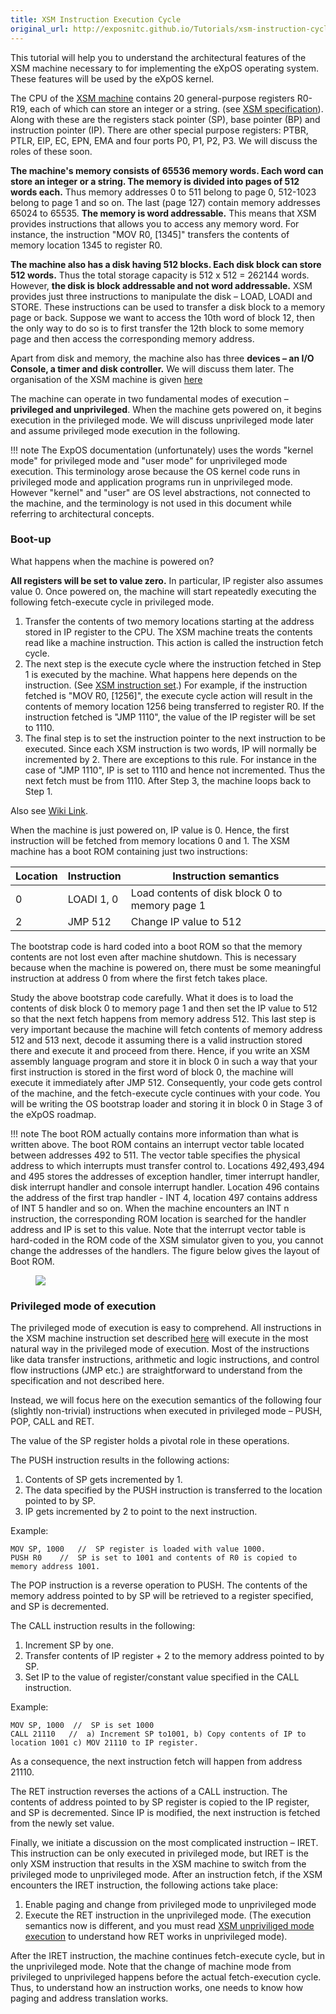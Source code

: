 ```yaml
---
title: XSM Instruction Execution Cycle
original_url: http://exposnitc.github.io/Tutorials/xsm-instruction-cycle.html
---
```


This tutorial will help you to understand the architectural features of the XSM machine
necessary to for implementing the eXpOS operating system. These features will be used by
the eXpOS kernel. 

The CPU of the [XSM machine](../arch_spec-files/machine_organisation.html) contains 20 general-purpose registers R0-R19, each of which can store an integer or a string. (see [XSM specification](../arch_spec.html)). Along with these are the registers stack pointer (SP), base pointer (BP) and instruction pointer (IP). There are other special purpose registers: PTBR, PTLR, EIP, EC, EPN, EMA and four ports P0, P1, P2, P3. We will discuss the roles of these soon.

**The machine's memory consists of 65536 memory words. Each word can store an integer or a string. The memory is divided into pages of 512 words each.** Thus memory addresses 0 to 511 belong to page 0, 512-1023 belong to page 1 and so on. The last (page 127) contain memory addresses 65024 to 65535. **The memory is word addressable.** This means that XSM provides instructions that allows you to access any memory word. For instance, the instruction "MOV R0, \[1345\]" transfers the contents of memory location 1345 to register R0.

**The machine also has a disk having 512 blocks. Each disk block can store 512 words.** Thus the total storage capacity is 512 x 512 = 262144 words. However, **the disk is block addressable and not word addressable.** XSM provides just three instructions to manipulate the disk – LOAD, LOADI and STORE. These instructions can be used to transfer a disk block to a memory page or back. Suppose we want to access the 10th word of block 12, then the only way to do so is to first transfer the 12th block to some memory page and then access the corresponding memory address.

Apart from disk and memory, the machine also has three **devices – an I/O Console, a timer and disk controller.** We will discuss them later. The organisation of the XSM machine is given [here](../arch_spec-files/machine_organisation.html)

The machine can operate in two fundamental modes of execution – **privileged and unprivileged**. When the machine gets powered on, it begins execution in the privileged mode. We will discuss unprivileged mode later and assume privileged mode execution in the following.

!!! note
    The ExpOS documentation (unfortunately) uses the words "kernel mode" for
    privileged mode and "user mode" for unprivileged mode execution.  This terminology arose
    because the OS kernel code runs in privileged mode and application programs run in unprivileged
    mode.  However "kernel" and "user" are OS level abstractions, not connected to the machine,
    and the terminology is not used in this document while referring to architectural concepts.   

### Boot-up

What happens when the machine is powered on?

**All registers will be set to value zero.** In particular, IP register also assumes value 0.
Once powered on, the machine will start repeatedly executing the following fetch-execute cycle
in privileged mode.

1. Transfer the contents of two memory locations starting at the address stored in IP register
to the CPU.  The XSM machine treats the contents read like a machine instruction.  This action
is called the instruction fetch cycle.
2. The next step is the execute cycle where the instruction fetched in Step 1 is executed by the machine. What happens here depends on the instruction. (See [XSM instruction set](../arch_spec-files/instruction_set.html).) For example, if the instruction fetched is "MOV R0, \[1256\]", the execute cycle action will result in the contents of memory location 1256 being transferred to register R0. If the instruction fetched is "JMP 1110", the value of the IP register will be set to 1110.
3. The final step is to set the instruction pointer to the next instruction to be executed.
Since each XSM instruction is two words, IP will normally be incremented by 2.   There are
exceptions to this rule.  For instance in the case of "JMP 1110", IP is set to 1110 and hence
not incremented.  Thus the next fetch must be from 1110.    After Step 3, the machine loops
back to Step 1.

Also see [Wiki Link](https://en.wikipedia.org/wiki/Instruction_cycle).

When the machine is just powered on, IP value is 0.  Hence, the first instruction will be
fetched from memory locations 0 and 1.    The XSM machine has a boot ROM containing just two
instructions:

| Location | Instruction | Instruction semantics                          |
| -------- | ----------- | ---------------------------------------------- |
| 0        | LOADI 1, 0  | Load contents of disk block 0 to memory page 1 |
| 2        | JMP 512     | Change IP value to 512                         |


The bootstrap code is hard coded into a boot ROM so that the memory contents are not lost
even after machine shutdown.  This is necessary because when the machine is powered on, there
must be some meaningful instruction at address 0 from where the first fetch takes place.

Study the above bootstrap code carefully.  What it does is to load the contents of disk block
0 to memory page 1 and then set the IP value to 512 so that the next fetch happens from memory
address 512.    This last step is very important because the machine will fetch contents of
memory address 512 and 513 next, decode it assuming there is a valid instruction stored there
and execute it and proceed from there.  Hence, if you write an XSM assembly language program
and store it in block 0 in such a way that your first instruction is stored in the first word
of block 0, the machine will execute it immediately after JMP 512.  Consequently, your code
gets control of the machine, and the fetch-execute cycle continues with your code.  You will be
writing the OS bootstrap loader and storing it in block 0 in Stage 3 of the eXpOS roadmap.

!!! note 
    The boot ROM actually contains more information than what is written above.
    The boot ROM contains an interrupt vector table located between addresses 492 to 511.  The
    vector table specifies the physical address to which interrupts must transfer control to.
    Locations 492,493,494 and 495 stores the addresses of exception handler, timer interrupt
    handler, disk interrupt handler and console interrupt handler. Location 496 contains the
    address of the first trap handler - INT 4, location 497 contains address of INT 5 handler
    and so on. When the machine encounters an INT n instruction, the corresponding ROM location
    is searched for the handler address and IP is set to this value. Note that the interrupt
    vector table is hard-coded in the ROM code of the XSM simulator given to you, you cannot
    change the addresses of the handlers. The figure below gives the layout of Boot ROM.


<figure>
<img src="http://exposnitc.github.io/img/architecture/boot.png">
</figure>


### Privileged mode of execution

The privileged mode of execution is easy to comprehend. All instructions in the XSM machine instruction set described [here](../arch_spec-files/instruction_set.html) will execute in the most natural way in the privileged mode of execution. Most of the instructions like data transfer instructions, arithmetic and logic instructions, and control flow instructions (JMP etc.) are straightforward to understand from the specification and not described here.

Instead, we will focus here on the execution semantics of the following four
(slightly non-trivial) instructions when executed in privileged mode – PUSH, POP, CALL and RET.

The value of the SP register holds a pivotal role in these operations.

The PUSH instruction results in the following actions:

1.  Contents of SP gets incremented by 1.
2.  The data specified by the PUSH instruction is transferred to the location pointed to by SP.
3.  IP gets incremented by 2 to point to the next instruction.

Example:

```
MOV SP, 1000   //  SP register is loaded with value 1000.
PUSH R0    //  SP is set to 1001 and contents of R0 is copied to memory address 1001.
```

The POP instruction is a reverse operation to PUSH.
The contents of the memory address pointed to by SP will be retrieved to a register specified,
and SP is decremented.

The CALL instruction results in the following:

1.  Increment SP by one.
2.  Transfer contents of IP register + 2 to the memory address pointed to by SP.
3.  Set IP to the value of register/constant value specified in the CALL instruction.

Example:
```
MOV SP, 1000  //  SP is set 1000
CALL 21110   //  a) Increment SP to1001, b) Copy contents of IP to location 1001 c) MOV 21110 to IP register.
```
As a consequence, the next instruction fetch will happen from address 21110.

The RET instruction reverses the actions of a CALL instruction.  The contents of address
pointed to by SP register is copied to the IP register, and SP is decremented.  Since IP is
modified, the next instruction is fetched from the newly set value.

Finally, we initiate a discussion on the most complicated instruction – IRET.
This instruction can be only executed in privileged mode, but IRET is the only XSM
instruction that results in the XSM machine to switch from the privileged mode to
unprivileged mode.   After an instruction fetch, if the XSM encounters the IRET
instruction, the following actions take place:

1.  Enable paging and change from privileged mode to unprivileged mode
2.  Execute the RET instruction in the unprivileged mode. (The execution semantics now is different, and you must read [XSM unpriviliged mode execution](xsm_unprivileged_tutorial.html) to understand how RET works in unprivileged mode).


After the IRET instruction, the machine continues fetch-execute cycle, but in the
unprivileged mode.  Note that the change of machine mode from privileged to unprivileged
happens before the actual fetch-execution cycle.  Thus, to understand how an instruction
works, one needs to know how paging and address translation works.